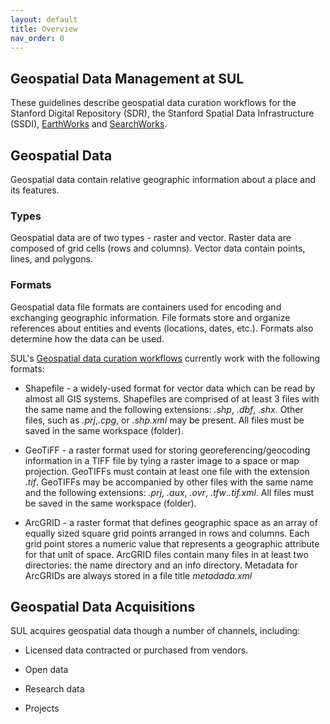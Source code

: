 ```yaml
---
layout: default
title: Overview
nav_order: 0
---
```

## Geospatial Data Management at SUL ##

These guidelines describe geospatial data curation workflows for the Stanford Digital Repository (SDR), the Stanford Spatial Data Infrastructure (SSDI), [EarthWorks](https://earthworks.stanford.edu) and [SearchWorks](https://searchworks.stanford.edu).

## Geospatial Data ## 

Geospatial data contain relative geographic information about a place and its features. 

### Types ###

Geospatial data are of two types - raster and vector. Raster data are composed of grid cells (rows and columns). Vector data contain points, lines, and polygons. 

### Formats ###

Geospatial data file formats are containers used for encoding and exchanging geographic information. File formats store and organize references about entities and events (locations, dates, etc.). Formats also determine how the data can be used. 

SUL's [Geospatial data curation workflows](https://github.com/sul-dlss/gis-robot-suite) currently work with the following formats:

 * Shapefile - a widely-used format for vector data which can be read by almost all GIS systems. Shapefiles are comprised of at least 3 files with the same name and the following extensions: *.shp*, *.dbf*, *.shx*. Other files, such as *.prj*,*.cpg*, or *.shp.xml* may be present. All files must be saved in the same workspace (folder).
   
 * GeoTiFF - a raster format used for storing georeferencing/geocoding information in a TIFF file by tying a raster image to a space or map projection. GeoTIFFs must contain at least one file with the extension *.tif*. GeoTIFFs may be accompanied by other files with the same name and the following extensions: *.prj*, *.aux*, *.ovr*, *.tfw*.*.tif.xml*. All files must be saved in the same workspace (folder).

 * ArcGRID - a raster format that defines geographic space as an array of equally sized square grid points arranged in rows and columns. Each grid point stores a numeric value that represents a geographic attribute for that unit of space. ArcGRID files contain many files in at least two directories: the name directory and an info directory. Metadata for ArcGRIDs are always stored in a file title *metadada.xml*
   
## Geospatial Data Acquisitions ## 

SUL acquires geospatial data though a number of channels, including:

* Licensed data contracted or purchased from vendors.

* Open data

* Research data

* Projects





